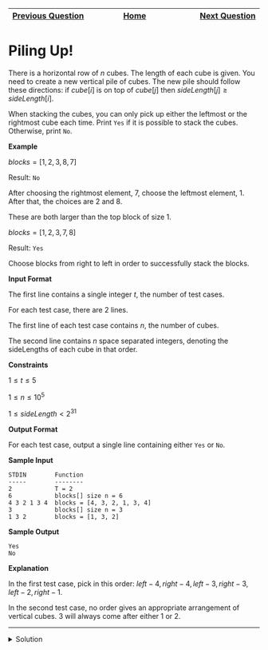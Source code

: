 | <img width=1000>[Previous Question](https://github.com/Kevin-Lago/python-hackerrank-solutions/tree/main/src/python/collections/company_logo)</img> | <img width=1000>[Home](https://github.com/Kevin-Lago/python-hackerrank-solutions)</img> | <img width=1000>[Next Question](https://github.com/Kevin-Lago/python-hackerrank-solutions/tree/main/src/python/date_and_time/calendar_module)</img> |
|:---|:---:|---:|

# Piling Up!

There is a horizontal row of $n$ cubes. The length of each cube is given. You need to create a new vertical pile of cubes. The new pile should follow these directions: if $cube[i]$ is on top of $cube[j]$ then $sideLength[j] \ge sideLength[i]$.

When stacking the cubes, you can only pick up either the leftmost or the rightmost cube each time. Print ```Yes``` if it is possible to stack the cubes. Otherwise, print ```No```.

__Example__

$blocks = [1,2,3,8,7]$

Result: ```No```

After choosing the rightmost element, $7$, choose the leftmost element, $1$. After that, the choices are $2$ and $8$.

These are both larger than the top block of size $1$.

$blocks = [1,2,3,7,8]$

Result: ```Yes```

Choose blocks from right to left in order to successfully stack the blocks.

__Input Format__

The first line contains a single integer $t$, the number of test cases.

For each test case, there are $2$ lines.

The first line of each test case contains $n$, the number of cubes.

The second line contains $n$ space separated integers, denoting the sideLengths of each cube in that order.

__Constraints__

$1 \le t \le 5$

$1 \le n \le 10^5$

$1 \le sideLength < 2^31$

__Output Format__

For each test case, output a single line containing either ```Yes``` or ```No```.

__Sample Input__

```
STDIN        Function
-----        --------
2            T = 2
6            blocks[] size n = 6
4 3 2 1 3 4  blocks = [4, 3, 2, 1, 3, 4]
3            blocks[] size n = 3
1 3 2        blocks = [1, 3, 2]
```

__Sample Output__

```
Yes
No
```

__Explanation__

In the first test case, pick in this order: $left - 4, right - 4, left - 3, right - 3, left - 2, right - 1$.

In the second test case, no order gives an appropriate arrangement of vertical cubes. $3$ will always come after either $1$ or $2$.

---

<details><summary>Solution</summary>
    
```python
from collections import deque

if __name__ == '__main__':
    t = int(input())

    for i in range(t):
        n = int(input())
        d = deque(map(int, input().split()))
        can_stack = True
        top = 0

        if d[0] > d[-1]:
            top = d[0]
            d.popleft()
        else:
            top = d[-1]
            d.pop()

        while d:
            if d[0] >= d[-1] <= top:
                top = d[0]
                d.popleft()
            elif d[0] < d[-1] <= top:
                top = d[-1]
                d.pop()
            else:
                can_stack = False
                break

        print("Yes" if can_stack else "No")
```
</details>
